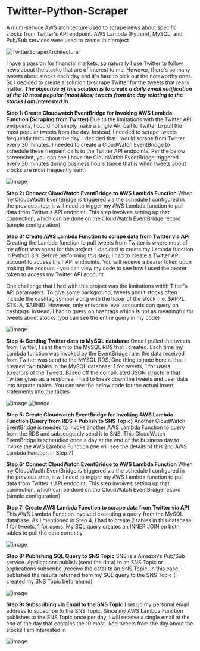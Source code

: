 # Twitter-Python-Scraper
A multi-service AWS architecture used to scrape news about specific stocks from Twitter's API endpoint. AWS Lambda (Python), MySQL, and Pub/Sub services were used to create this project

![TwitterScraperArchitecture](https://user-images.githubusercontent.com/53916435/167712993-cd8fafc8-b954-442e-bf56-6880f1803fdc.jpg)

I have a passion for financial markets, so naturally I use Twitter to follow news about the stocks that are of interest to me. However, there's so many tweets about stocks each day and it's hard to pick out the noteworthy ones. So I decided to create a solution to scrape Twitter for the tweets that really matter. ***The objective of this solution is to create a daily email notification of the 10 most popular (most likes) tweets from the day relating to the stocks I am interested in***

**Step 1: Create Cloudwatch EventBridge for Invoking AWS Lambda Function (Scraping from Twitter)**
Due to the limitations with the Twitter API endpoints, I could not simply make a single API call to Twitter to pull the most popular tweets from the day. Instead, I needed to scrape tweets frequently throughout the day. I decided that I would scrape from Twitter every 30 minutes. I needed to create a CloudWatch EventBridge to schedule these frequent calls to the Twitter API endpoints. Per the below screenshot, you can see I have the CloudWatch EventBridge triggered every 30 minutes during business hours (since that is when tweets about stocks are most frequently sent)

![image](https://user-images.githubusercontent.com/53916435/167719262-8d362491-5a55-45f3-b604-3761d92fc8ac.png)

**Step 2: Connect CloudWatch EventBridge to AWS Lambda Function**
When my CloudWacth EventBridge is triggered via the schedule I configured in the previous step, it will need to trigger my AWS Lambda function to pull data from Twitter's API endpoint. This step involves setting up that connection, which can be done on the CloudWatch EventBridge record (simple configuration)

**Step 3: Create AWS Lambda Function to scrape data from Twitter via API**
Creating the Lambda function to pull tweets from Twitter is where most of my effort was spent for this project. I decided to create my Lambda function in Python 3.8. Before performing this step, I had to create a Twitter API account to access their API endpoints. You will receive a bearer token upon making the account - you can view my code to see how I used the bearer token to access my Twitter API account.

One challenge that I had with this project was the limitations withh Titter's API paramaters. To give some background, tweets about stocks often include the cashtag symbol along with the ticker of the stock (i.e. $APPL, $TSLA, $ABNB). However, only enteprise level accounts can query on cashtags. Instead, I had to query on hashtags which is not as meaningful for tweets about stocks (you can see the entire query in my code)

![image](https://user-images.githubusercontent.com/53916435/167723153-d9e31dc0-f124-4daf-83c9-1919e888c965.png)

**Step 4: Sending Twitter data to MySQL database**
Once I pulled the tweets from Twitter, I sent them to the MySQL RDS that I created. Each time my Lambda function was invoked by the EventBridge rule, the data received from Twitter was send to the MYSQL RDS. One thing to note here is that I created two tables in the MySQL database: 1 for tweets, 1 for users (creators of the Tweet). Based off the complicated JSON structure that Twitter gives as a response, I had to break down the tweets and user data into seprate tables. You can see the below code for the actual Insert statements into the tables

![image](https://user-images.githubusercontent.com/53916435/167718973-fe9b7a3a-bb50-43a1-83bc-3b71d97f596f.png)
![image](https://user-images.githubusercontent.com/53916435/167719033-0d47508a-9bd2-4051-877e-79d7488e0817.png)

**Step 5: Create Cloudwatch EventBridge for Invoking AWS Lambda Function (Query from RDS + Publish to SNS Topic)**
Another CloudWatch EventBridge is needed to invoke another AWS Lambda Function to query from the RDS and subseuqently send it to SNS. This CloudWatch EventBridge is scheudled once a day at the end of the business day to invoke the AWS Lambda Function (we will see the details of this 2nd AWS Lambda Function in Step 7)

**Step 6: Connect CloudWatch EventBridge to AWS Lambda Function**
When my CloudWacth EventBridge is triggered via the schedule I configured in the previous step, it will need to trigger my AWS Lambda function to pull data from Twitter's API endpoint. This step involves setting up that connection, which can be done on the CloudWatch EventBridge record (simple configuration)

**Step 7: Create AWS Lambda Function to scrape data from Twitter via API**
This AWS Lambda Function involved executing a query from the MySQL database. As I mentioned in Step 4, I had to create 2 tables in this database: 1 for tweets, 1 for users. My SQL query creates an INNER JOIN on both tables to pull the data correctly

![image](https://user-images.githubusercontent.com/53916435/167723971-5a982c1e-e005-4dcf-9974-43c102d64fd4.png)

**Step 8: Publishing SQL Query to SNS Topic**
SNS is a Amazon's Pub/Sub service. Applications publish (send the data) to an SNS Topic or applications subscribe (receive the data) to an SNS Topic. In this case, I published the results returned from my SQL query to the SNS Topic (I created my SNS Topic beforehand)

![image](https://user-images.githubusercontent.com/53916435/167721949-03ee07a1-fb65-4e46-8e2e-bbd349632151.png)

**Step 9: Subscribing via Email to the SNS Topic**
I set up my personal email address to subscribe to the SNS Topic. Since my AWS Lambda Function publishes to the SNS Topic once per day, I will receive a single email at the end of the day that contains the 10 most liked tweets from the day about the stocks I am interested in

![image](https://user-images.githubusercontent.com/53916435/167733351-00f1af5a-d0b1-4907-965c-c50c7359d586.png)

